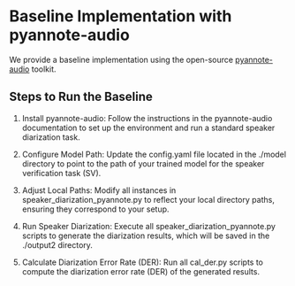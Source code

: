 # Baseline Implementation with pyannote-audio

We provide a baseline implementation using the open-source [pyannote-audio](https://github.com/pyannote/pyannote-audio/tree/develop) toolkit.

## Steps to Run the Baseline

1. Install pyannote-audio: Follow the instructions in the pyannote-audio documentation to set up the environment and run a standard speaker diarization task.

2. Configure Model Path: Update the config.yaml file located in the ./model directory to point to the path of your trained model for the speaker verification task (SV).

3. Adjust Local Paths: Modify all instances in speaker_diarization_pyannote.py to reflect your local directory paths, ensuring they correspond to your setup.

4. Run Speaker Diarization: Execute all speaker_diarization_pyannote.py scripts to generate the diarization results, which will be saved in the ./output2 directory.

5. Calculate Diarization Error Rate (DER): Run all cal_der.py scripts to compute the diarization error rate (DER) of the generated results.